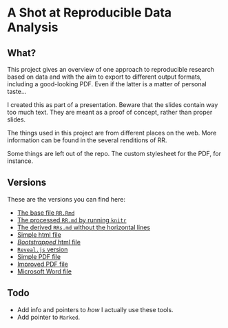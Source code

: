 
# A Shot at Reproducible Data Analysis

## What?

This project gives an overview of one approach to reproducible research based on data and with the aim to export to different output formats, including a good-looking PDF. Even if the latter is a matter of personal taste...

I created this as part of a presentation. Beware that the slides contain way too much text. They are meant as a proof of concept, rather than proper slides.

The things used in this project are from different places on the web. More information can be found in the several renditions of RR.

Some things are left out of the repo. The custom stylesheet for the PDF, for instance.

## Versions

These are the versions you can find here:

* [The base file `RR.Rmd`](https://github.com/tverbeiren/ReproducibleDataAnalysis/RR.Rmd)
* [The processed `RR.md` by running `knitr`](https://github.com/tverbeiren/ReproducibleDataAnalysis/RR.md)
* [The derived `RRs.md` without the horizontal lines](https://github.com/tverbeiren/ReproducibleDataAnalysis/RRs.md)
* [Simple html file](http://tverbeiren.github.io/ReproducibleDataAnalysis/RR-simple.html)
* [_Bootstrapped_ html file](http://tverbeiren.github.io/ReproducibleDataAnalysis/RR.html)
* [`Reveal.js` version](http://tverbeiren.github.io/ReproducibleDataAnalysis/RR-slides.html)
* [Simple PDF file](http://tverbeiren.github.io/ReproducibleDataAnalysis/RR-simple.pdf)
* [Improved PDF file](http://tverbeiren.github.io/ReproducibleDataAnalysis/RR.pdf)
* [Microsoft Word file](http://tverbeiren.github.io/ReproducibleDataAnalysis/RR.docx)


## Todo

* Add info and pointers to _how_ I actually use these tools.
* Add pointer to `Marked`.

